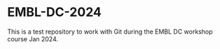 # EMBL-DC-2024
This is a test repository to work with Git during the EMBL DC workshop course Jan 2024. 
